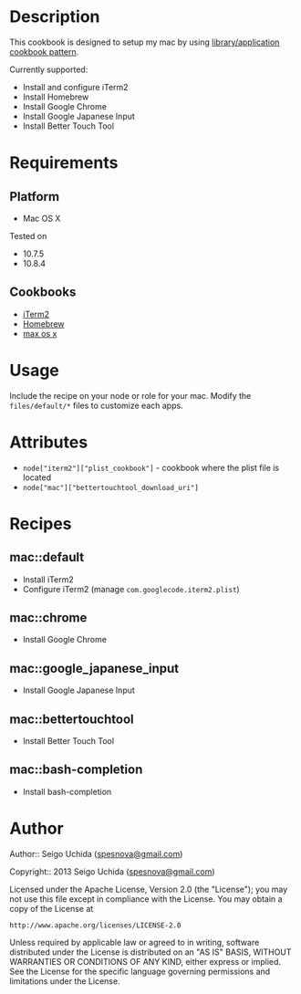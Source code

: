 # Description
This cookbook is designed to setup my mac by using [library/application cookbook pattern](http://devopsanywhere.blogspot.jp/2012/11/how-to-write-reusable-chef-cookbooks.html).

Currently supported:

* Install and configure iTerm2
* Install Homebrew
* Install Google Chrome
* Install Google Japanese Input
* Install Better Touch Tool

# Requirements
## Platform

* Mac OS X

Tested on

* 10.7.5
* 10.8.4

## Cookbooks

* [iTerm2](https://github.com/jtimberman/iterm2-cookbook.git)
* [Homebrew](https://github.com/mxcl/homebrew)
* [max os x](https://github.com/jtimberman/mac_os_x-cookbook)

# Usage
Include the recipe on your node or role for your mac. Modify the `files/default/*` files to customize each apps.

# Attributes

* `node["iterm2"]["plist_cookbook"]` - cookbook where the plist file is located
* `node["mac"]["bettertouchtool_download_uri"]`

# Recipes
## mac::default

* Install iTerm2
* Configure iTerm2 (manage `com.googlecode.iterm2.plist`)

## mac::chrome

* Install Google Chrome

## mac::google_japanese_input

* Install Google Japanese Input

## mac::bettertouchtool

* Install Better Touch Tool

## mac::bash-completion

* Install bash-completion

# Author

Author:: Seigo Uchida (<spesnova@gmail.com>)

Copyright:: 2013 Seigo Uchida (<spesnova@gmail.com>)

Licensed under the Apache License, Version 2.0 (the "License"); you may not use this file except in compliance with the License. You may obtain a copy of the License at

```
http://www.apache.org/licenses/LICENSE-2.0
```

Unless required by applicable law or agreed to in writing, software distributed under the License is distributed on an "AS IS" BASIS, WITHOUT WARRANTIES OR CONDITIONS OF ANY KIND, either express or implied. See the License for the specific language governing permissions and limitations under the License.
